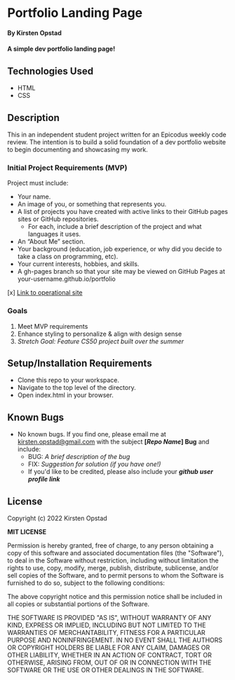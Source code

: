 # Portfolio Landing Page

#### By Kirsten Opstad

#### A simple dev portfolio landing page!

## Technologies Used

* HTML 
* CSS 

## Description

This in an independent student project written for an Epicodus weekly code review. The intention is to build a solid foundation of a dev portfolio website to begin documenting and showcasing my work.

### Initial Project Requirements (MVP)

Project must include:

  * Your name.
  * An image of you, or something that represents you.
  * A list of projects you have created with active links to their GitHub pages sites or GitHub repositories.
    * For each, include a brief description of the project and what languages it uses.
  * An “About Me” section.
  * Your background (education, job experience, or why did you decide to take a class on programming, etc).
  * Your current interests, hobbies, and skills.
  * A gh-pages branch so that your site may be viewed on GitHub Pages at your-username.github.io/portfolio


<!-- This template includes placeholders for: -->

<!-- [x] Screenshots -->

<!-- ![Screenshots](https://external-content.duckduckgo.com/iu/?u=https%3A%2F%2Ftse1.mm.bing.net%2Fth%3Fid%3DOIP.03bZmDGXaBhBYyxxp3Ls3gHaEA%26pid%3DApi&f=1&ipt=e980d57210242747a51c41421e1f09a6de3b1fdaeaadd297496787bb64e80c88&ipo=images) -->

[x] [Link to operational site](http://www.kirstenopstad.github.com/portfolio/)

### Goals
1. Meet MVP requirements
2. Enhance styling to personalize & align with design sense
3. _Stretch Goal: Feature CS50 project built over the summer_

## Setup/Installation Requirements

* Clone this repo to your workspace.
* Navigate to the top level of the directory.
* Open index.html in your browser.

<!-- KO Ask Yourself: -->

<!-- [x] Do I need to run a server?  -->

<!-- [x] How should I set up my databases?  -->

<!-- [x] Is there other code this application depends on? -->

<!-- _{Epicodus recommends deleting the project from your desktop, re-cloning the project from GitHub, and writing down all the steps necessary to get the project working again.}_ -->

## Known Bugs

* No known bugs. If you find one, please email me at kirsten.opstad@gmail.com with the subject **[_Repo Name_] Bug** and include:
  * BUG: _A brief description of the bug_
  * FIX: _Suggestion for solution (if you have one!)_
  * If you'd like to be credited, please also include your **_github user profile link_**

## License

Copyright (c) 2022 Kirsten Opstad

**MIT LICENSE**

Permission is hereby granted, free of charge, to any person obtaining a copy
of this software and associated documentation files (the "Software"), to deal
in the Software without restriction, including without limitation the rights
to use, copy, modify, merge, publish, distribute, sublicense, and/or sell
copies of the Software, and to permit persons to whom the Software is
furnished to do so, subject to the following conditions:

The above copyright notice and this permission notice shall be included in all
copies or substantial portions of the Software.

THE SOFTWARE IS PROVIDED "AS IS", WITHOUT WARRANTY OF ANY KIND, EXPRESS OR
IMPLIED, INCLUDING BUT NOT LIMITED TO THE WARRANTIES OF MERCHANTABILITY,
FITNESS FOR A PARTICULAR PURPOSE AND NONINFRINGEMENT. IN NO EVENT SHALL THE
AUTHORS OR COPYRIGHT HOLDERS BE LIABLE FOR ANY CLAIM, DAMAGES OR OTHER
LIABILITY, WHETHER IN AN ACTION OF CONTRACT, TORT OR OTHERWISE, ARISING FROM,
OUT OF OR IN CONNECTION WITH THE SOFTWARE OR THE USE OR OTHER DEALINGS IN THE
SOFTWARE.